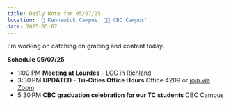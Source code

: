 ```yaml
---
title: Daily Note for 05/07/25
location: '🏫 Kennewick Campus, 🌃🏫 CBC Campus'
date: 2025-05-07
---
```

I'm working on catching on grading and content today.

**Schedule 05/07/25**

- 1:00 PM **Meeting at Lourdes** - LCC in Richland
- 3:30 PM **UPDATED - Tri-Cities Office Hours** Office 4209 or [join via Zoom]( https://heritage.zoom.us/my/dr.jacob)
- 5:30 PM **CBC graduation celebration for our TC students** CBC Campus

